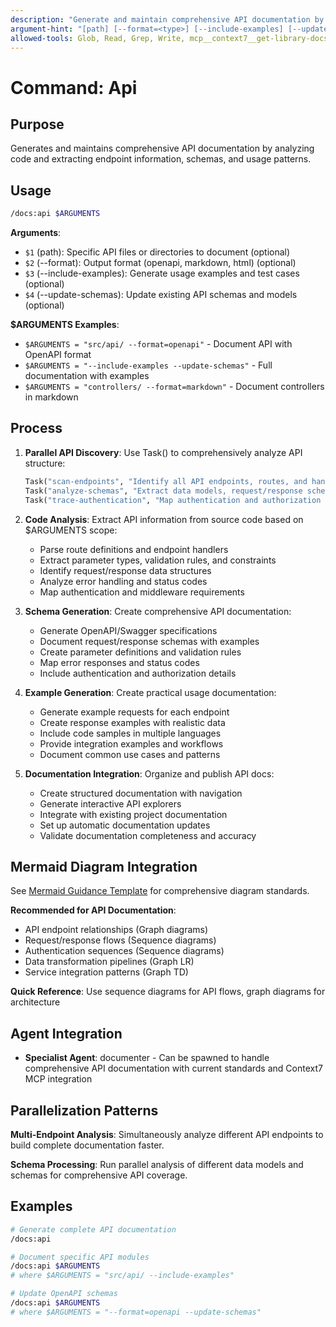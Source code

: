 ```yaml
---
description: "Generate and maintain comprehensive API documentation by analyzing code and extracting endpoint information"
argument-hint: "[path] [--format=<type>] [--include-examples] [--update-schemas]"
allowed-tools: Glob, Read, Grep, Write, mcp__context7__get-library-docs
---
```


# Command: Api

## Purpose

Generates and maintains comprehensive API documentation by analyzing code and extracting endpoint information, schemas, and usage patterns.

## Usage

```bash
/docs:api $ARGUMENTS
```

**Arguments**:

- `$1` (path): Specific API files or directories to document (optional)
- `$2` (--format): Output format (openapi, markdown, html) (optional)
- `$3` (--include-examples): Generate usage examples and test cases (optional)
- `$4` (--update-schemas): Update existing API schemas and models (optional)

**$ARGUMENTS Examples**:

- `$ARGUMENTS = "src/api/ --format=openapi"` - Document API with OpenAPI format
- `$ARGUMENTS = "--include-examples --update-schemas"` - Full documentation with examples
- `$ARGUMENTS = "controllers/ --format=markdown"` - Document controllers in markdown

## Process

1. **Parallel API Discovery**: Use Task() to comprehensively analyze API structure:

   ```python
   Task("scan-endpoints", "Identify all API endpoints, routes, and handlers")
   Task("analyze-schemas", "Extract data models, request/response schemas")
   Task("trace-authentication", "Map authentication and authorization patterns")
   ```

2. **Code Analysis**: Extract API information from source code based on $ARGUMENTS scope:
   - Parse route definitions and endpoint handlers
   - Extract parameter types, validation rules, and constraints
   - Identify request/response data structures
   - Analyze error handling and status codes
   - Map authentication and middleware requirements

3. **Schema Generation**: Create comprehensive API documentation:
   - Generate OpenAPI/Swagger specifications
   - Document request/response schemas with examples
   - Create parameter definitions and validation rules
   - Map error responses and status codes
   - Include authentication and authorization details

4. **Example Generation**: Create practical usage documentation:
   - Generate example requests for each endpoint
   - Create response examples with realistic data
   - Include code samples in multiple languages
   - Provide integration examples and workflows
   - Document common use cases and patterns

5. **Documentation Integration**: Organize and publish API docs:
   - Create structured documentation with navigation
   - Generate interactive API explorers
   - Integrate with existing project documentation
   - Set up automatic documentation updates
   - Validate documentation completeness and accuracy

## Mermaid Diagram Integration

See [Mermaid Guidance Template](/templates/documentation/mermaid-guidance.md) for comprehensive diagram standards.

**Recommended for API Documentation**:

- API endpoint relationships (Graph diagrams)
- Request/response flows (Sequence diagrams)
- Authentication sequences (Sequence diagrams)
- Data transformation pipelines (Graph LR)
- Service integration patterns (Graph TD)

**Quick Reference**: Use sequence diagrams for API flows, graph diagrams for architecture

## Agent Integration

- **Specialist Agent**: documenter - Can be spawned to handle comprehensive API documentation with current standards and Context7 MCP integration

## Parallelization Patterns

**Multi-Endpoint Analysis**: Simultaneously analyze different API endpoints to build complete documentation faster.

**Schema Processing**: Run parallel analysis of different data models and schemas for comprehensive API coverage.

## Examples

```bash
# Generate complete API documentation
/docs:api

# Document specific API modules
/docs:api $ARGUMENTS
# where $ARGUMENTS = "src/api/ --include-examples"

# Update OpenAPI schemas
/docs:api $ARGUMENTS
# where $ARGUMENTS = "--format=openapi --update-schemas"
```
